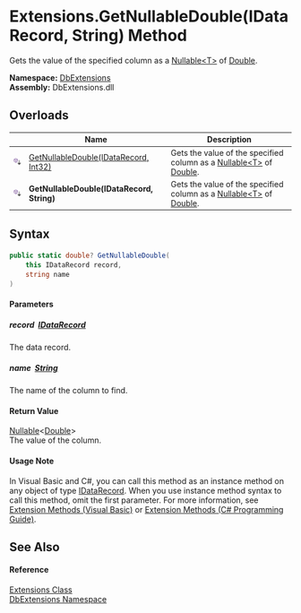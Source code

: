 Extensions.GetNullableDouble(IDataRecord, String) Method
========================================================
Gets the value of the specified column as a [Nullable&lt;T>][1] of [Double][2].
  
**Namespace:** [DbExtensions][3]  
**Assembly:** DbExtensions.dll

Overloads
---------

|                            | Name                                       | Description                                                                     |
| -------------------------- | ------------------------------------------ | ------------------------------------------------------------------------------- |
| ![Public Extension Method] | [GetNullableDouble(IDataRecord, Int32)][4] | Gets the value of the specified column as a [Nullable&lt;T>][1] of [Double][2]. |
| ![Public Extension Method] | **GetNullableDouble(IDataRecord, String)** | Gets the value of the specified column as a [Nullable&lt;T>][1] of [Double][2]. |


Syntax
------

```csharp
public static double? GetNullableDouble(
	this IDataRecord record,
	string name
)
```

#### Parameters

##### *record*  [IDataRecord][5]
The data record.

##### *name*  [String][6]
The name of the column to find.

#### Return Value
[Nullable][1]&lt;[Double][2]>  
The value of the column.
#### Usage Note
In Visual Basic and C#, you can call this method as an instance method on any object of type [IDataRecord][5]. When you use instance method syntax to call this method, omit the first parameter. For more information, see [Extension Methods (Visual Basic)][7] or [Extension Methods (C# Programming Guide)][8].

See Also
--------

#### Reference
[Extensions Class][9]  
[DbExtensions Namespace][3]  

[1]: https://learn.microsoft.com/dotnet/api/system.nullable-1
[2]: https://learn.microsoft.com/dotnet/api/system.double
[3]: ../README.md
[4]: GetNullableDouble.md
[5]: https://learn.microsoft.com/dotnet/api/system.data.idatarecord
[6]: https://learn.microsoft.com/dotnet/api/system.string
[7]: https://docs.microsoft.com/dotnet/visual-basic/programming-guide/language-features/procedures/extension-methods
[8]: https://docs.microsoft.com/dotnet/csharp/programming-guide/classes-and-structs/extension-methods
[9]: README.md
[Public Extension Method]: ../../icons/pubextension.svg "Public Extension Method"